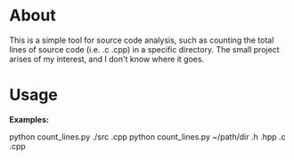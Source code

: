 # About
This is a simple tool for source code analysis, such as counting the total lines of source code (i.e. .c .cpp) in a specific directory. The small project arises of my interest, and I don't know where it goes.

# Usage
**Examples:** 

python count_lines.py ./src .cpp
python count_lines.py ~/path/dir .h .hpp .c .cpp
